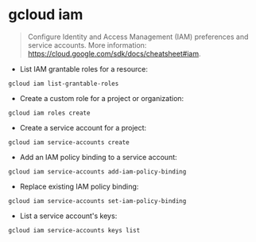 # gcloud iam

> Configure Identity and Access Management (IAM) preferences and service accounts.
> More information: <https://cloud.google.com/sdk/docs/cheatsheet#iam>.

- List IAM grantable roles for a resource:

`gcloud iam list-grantable-roles`

- Create a custom role for a project or organization:

`gcloud iam roles create`

- Create a service account for a project:

`gcloud iam service-accounts create`

- Add an IAM policy binding to a service account:

`gcloud iam service-accounts add-iam-policy-binding`

- Replace existing IAM policy binding:

`gcloud iam service-accounts set-iam-policy-binding`

- List a service account's keys:

`gcloud iam service-accounts keys list`
